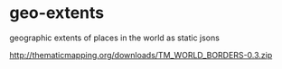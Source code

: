 # geo-extents
geographic extents of places in the world as static jsons


http://thematicmapping.org/downloads/TM_WORLD_BORDERS-0.3.zip